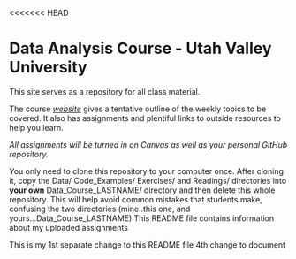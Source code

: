 <<<<<<< HEAD
# Data Analysis Course - Utah Valley University

This site serves as a repository for all class material.

The course [*website*](https://gzahn.github.io/data-course/) gives a 
tentative outline of the weekly topics to be covered. It also has 
assignments and plentiful links to outside resources to help you learn.

*All assignments will be turned in on Canvas as well as your personal 
GitHub repository.*

You only need to clone this repository to your computer once. After 
cloning it, copy the Data/ Code_Examples/ Exercises/ and Readings/ 
directories into **your own** Data_Course_LASTNAME/ directory and then 
delete this whole repository. This will help avoid common mistakes that 
students make, confusing the two directories (mine..this one, and 
yours...Data_Course_LASTNAME) This README file contains information 
about my uploaded assignments

This is my 1st separate change to this README file
4th change to document

